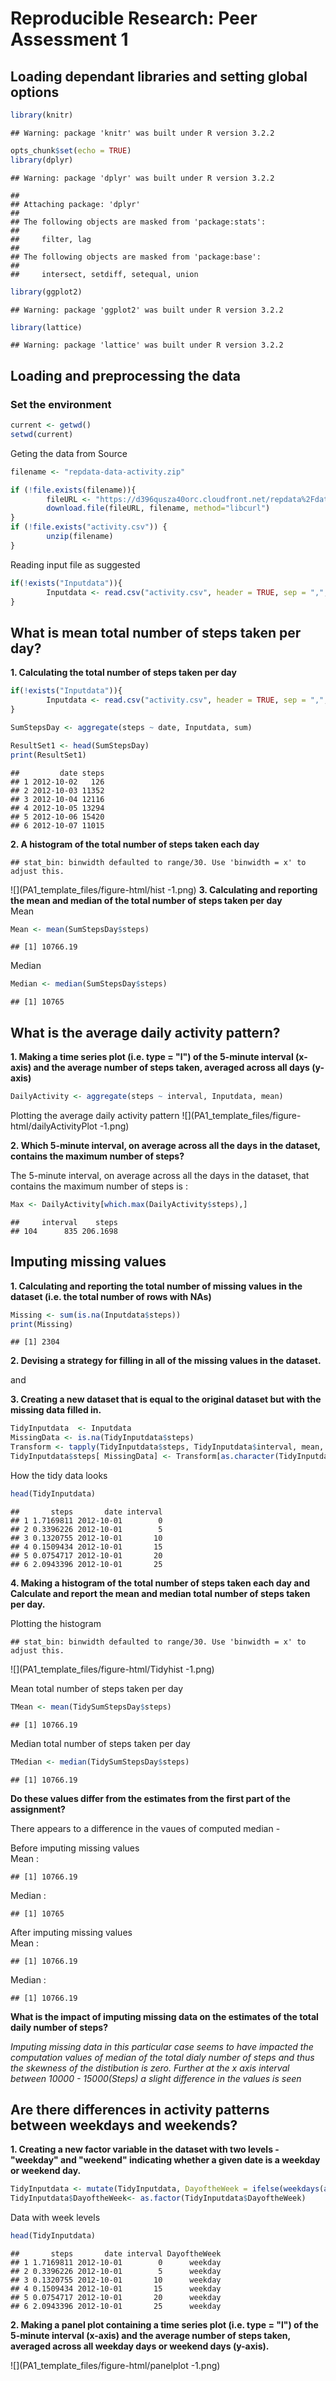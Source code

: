 # Reproducible Research: Peer Assessment 1

## Loading dependant libraries and setting global options

```r
library(knitr)
```

```
## Warning: package 'knitr' was built under R version 3.2.2
```

```r
opts_chunk$set(echo = TRUE)
library(dplyr)
```

```
## Warning: package 'dplyr' was built under R version 3.2.2
```

```
## 
## Attaching package: 'dplyr'
## 
## The following objects are masked from 'package:stats':
## 
##     filter, lag
## 
## The following objects are masked from 'package:base':
## 
##     intersect, setdiff, setequal, union
```

```r
library(ggplot2)
```

```
## Warning: package 'ggplot2' was built under R version 3.2.2
```

```r
library(lattice)
```

```
## Warning: package 'lattice' was built under R version 3.2.2
```


## Loading and preprocessing the data

### Set the environment  

```r
current <- getwd()
setwd(current)
```
Geting the data from Source

```r
filename <- "repdata-data-activity.zip"

if (!file.exists(filename)){
        fileURL <- "https://d396qusza40orc.cloudfront.net/repdata%2Fdata%2Factivity.zip"
        download.file(fileURL, filename, method="libcurl")
}  
if (!file.exists("activity.csv")) { 
        unzip(filename) 
}
```
Reading input file as suggested 

```r
if(!exists("Inputdata")){
        Inputdata <- read.csv("activity.csv", header = TRUE, sep = ",", colClasses=c("numeric", "character", "numeric"))
}
```


## What is mean total number of steps taken per day?
**1. Calculating the total number of steps taken per day**

```r
if(!exists("Inputdata")){
        Inputdata <- read.csv("activity.csv", header = TRUE, sep = ",", colClasses=c("numeric", "character", "numeric"))
}

SumStepsDay <- aggregate(steps ~ date, Inputdata, sum)

ResultSet1 <- head(SumStepsDay)
print(ResultSet1)  
```

```
##         date steps
## 1 2012-10-02   126
## 2 2012-10-03 11352
## 3 2012-10-04 12116
## 4 2012-10-05 13294
## 5 2012-10-06 15420
## 6 2012-10-07 11015
```
**2. A histogram of the total number of steps taken each day**

```
## stat_bin: binwidth defaulted to range/30. Use 'binwidth = x' to adjust this.
```

![](PA1_template_files/figure-html/hist -1.png) 
**3. Calculating and reporting the mean and median of the total number of steps taken per day**  
Mean

```r
Mean <- mean(SumStepsDay$steps)
```

```
## [1] 10766.19
```
Median

```r
Median <- median(SumStepsDay$steps)
```

```
## [1] 10765
```

## What is the average daily activity pattern?
**1. Making a time series plot (i.e. type = "l") of the 5-minute interval (x-axis) and the average number of steps taken, averaged across all days (y-axis)**

```r
DailyActivity <- aggregate(steps ~ interval, Inputdata, mean)
```
Plotting the average daily activity pattern
![](PA1_template_files/figure-html/dailyActivityPlot -1.png) 

**2. Which 5-minute interval, on average across all the days in the dataset, contains the maximum number of steps?**

The 5-minute interval, on average across all the days in the dataset, that contains the maximum number of steps is :

```r
Max <- DailyActivity[which.max(DailyActivity$steps),]
```

```
##     interval    steps
## 104      835 206.1698
```
## Imputing missing values
**1. Calculating and reporting the total number of missing values in the dataset (i.e. the total number of rows with NAs)**

```r
Missing <- sum(is.na(Inputdata$steps))
print(Missing)
```

```
## [1] 2304
```

**2. Devising a strategy for filling in all of the missing values in the dataset.**

and

**3. Creating a new dataset that is equal to the original dataset but with the missing data filled in.**

```r
TidyInputdata  <- Inputdata 
MissingData <- is.na(TidyInputdata$steps)
Transform <- tapply(TidyInputdata$steps, TidyInputdata$interval, mean, na.rm=TRUE, simplify=TRUE)
TidyInputdata$steps[ MissingData] <- Transform[as.character(TidyInputdata$interval[ MissingData])]
```
How the tidy data looks

```r
head(TidyInputdata)
```

```
##       steps       date interval
## 1 1.7169811 2012-10-01        0
## 2 0.3396226 2012-10-01        5
## 3 0.1320755 2012-10-01       10
## 4 0.1509434 2012-10-01       15
## 5 0.0754717 2012-10-01       20
## 6 2.0943396 2012-10-01       25
```

**4. Making a histogram of the total number of steps taken each day and Calculate and report the mean and median total number of steps taken per day.**

Plotting the histogram

```
## stat_bin: binwidth defaulted to range/30. Use 'binwidth = x' to adjust this.
```

![](PA1_template_files/figure-html/Tidyhist -1.png) 

Mean total number of steps taken per day

```r
TMean <- mean(TidySumStepsDay$steps)
```

```
## [1] 10766.19
```
Median total number of steps taken per day

```r
TMedian <- median(TidySumStepsDay$steps)
```

```
## [1] 10766.19
```
**Do these values differ from the estimates from the first part of the assignment?**

There appears to a difference in the vaues of computed median -

Before imputing missing values  
Mean : 

```
## [1] 10766.19
```
Median : 

```
## [1] 10765
```

After imputing missing values  
Mean : 

```
## [1] 10766.19
```
Median : 

```
## [1] 10766.19
```


**What is the impact of imputing missing data on the estimates of the total daily number of steps?**

*Imputing missing data in this particular case seems to have impacted the computation values of median of the total dialy number of steps and thus the skewness of the distibution is zero. Further at the x axis interval between 10000 - 15000(Steps) a slight difference in the values is seen*


## Are there differences in activity patterns between weekdays and weekends?
**1. Creating a new factor variable in the dataset with two levels - "weekday" and "weekend" indicating whether a given date is a weekday or weekend day.**

```r
TidyInputdata <- mutate(TidyInputdata, DayoftheWeek = ifelse(weekdays(as.Date(TidyInputdata$date))== "Saturday" | weekdays(as.Date(TidyInputdata$date)) == "Sunday", "weekend", "weekday"))
TidyInputdata$DayoftheWeek<- as.factor(TidyInputdata$DayoftheWeek)
```
Data with week levels

```r
head(TidyInputdata)
```

```
##       steps       date interval DayoftheWeek
## 1 1.7169811 2012-10-01        0      weekday
## 2 0.3396226 2012-10-01        5      weekday
## 3 0.1320755 2012-10-01       10      weekday
## 4 0.1509434 2012-10-01       15      weekday
## 5 0.0754717 2012-10-01       20      weekday
## 6 2.0943396 2012-10-01       25      weekday
```


**2. Making a panel plot containing a time series plot (i.e. type = "l") of the 5-minute interval (x-axis) and the average number of steps taken, averaged across all weekday days or weekend days (y-axis).**

![](PA1_template_files/figure-html/panelplot -1.png) 
